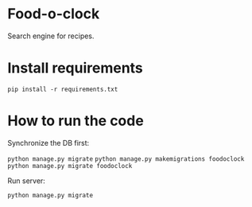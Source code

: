 # Food-o-clock
Search engine for recipes.

# Install requirements
`pip install -r requirements.txt`

# How to run the code
Synchronize the DB first:

`python manage.py migrate`
`python manage.py makemigrations foodoclock`
`python manage.py migrate foodoclock`

Run server:

`python manage.py migrate`
